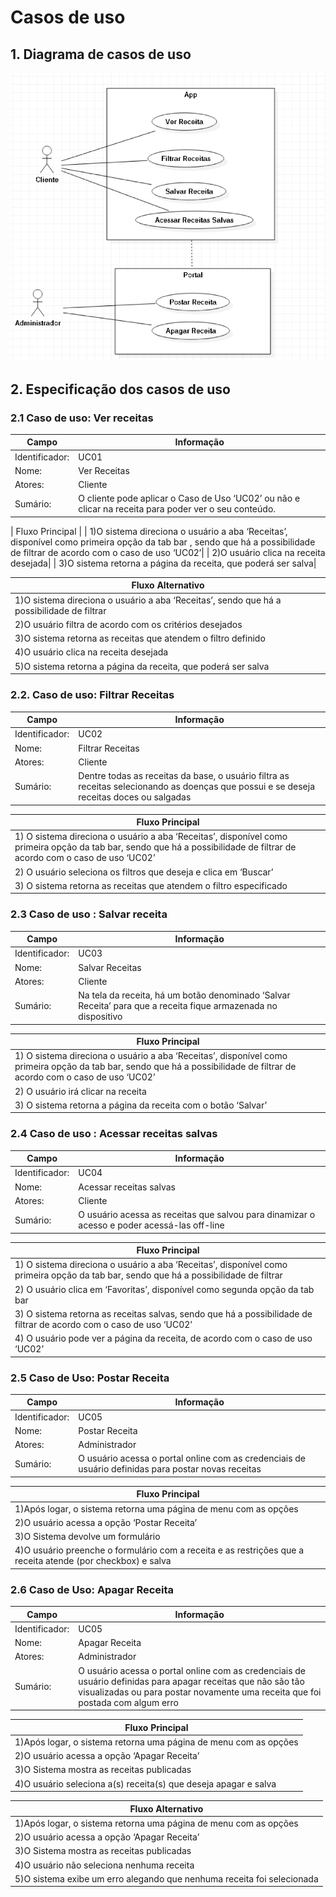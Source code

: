 # Casos de uso

## 1. Diagrama de casos de uso


![Exemplo de diagrama dos casos de uso](Use_Case_Model.png)

## 2. Especificação dos casos de uso


### 2.1 Caso de uso:  Ver receitas
| Campo          | Informação        |
|---|---|
| Identificador: |     UC01|
| Nome:          |     Ver Receitas|
| Atores:        |  Cliente|
| Sumário:       | O cliente pode aplicar o Caso de Uso ‘UC02’ ou não e clicar na receita para poder ver o seu conteúdo.|

| Fluxo Principal |
| 1)O sistema direciona o usuário a aba ‘Receitas’, disponível como primeira opção da tab bar , sendo que há a possibilidade de  filtrar de acordo com o caso de uso ‘UC02’|
| 2)O usuário clica na receita desejada|
| 3)O sistema retorna a página da receita, que poderá ser salva|

| Fluxo Alternativo |
|---|
| 1)O sistema direciona o usuário a aba ‘Receitas’,  sendo que há a possibilidade de  filtrar|
| 2)O usuário filtra de acordo com os critérios desejados|
| 3)O sistema retorna as receitas que atendem o filtro definido|
| 4)O usuário clica na receita desejada|
| 5)O sistema retorna a página da receita, que poderá ser salva|

### 2.2. Caso de uso:  Filtrar Receitas
| Campo          | Informação        |
|---|---|
| Identificador: |     UC02|
| Nome:          |     Filtrar Receitas|
| Atores:        |  Cliente|
| Sumário:       | Dentre todas as receitas da base, o usuário filtra as receitas selecionando as doenças que possui e se deseja receitas doces ou salgadas||

| Fluxo Principal |
|---|
|1) O sistema direciona o usuário a aba ‘Receitas’, disponível como primeira opção da tab bar, sendo que há a possibilidade de  filtrar de acordo com o caso de uso ‘UC02’|
|2) O usuário seleciona os filtros que deseja e clica em ‘Buscar’|
|3) O sistema retorna as receitas que atendem o filtro especificado|

### 2.3 Caso de uso : Salvar receita
| Campo          | Informação        |
|---|---|
| Identificador: |     UC03|
| Nome:          |     Salvar Receitas|
| Atores:        |  Cliente|
| Sumário:       | Na tela da receita, há um botão denominado ‘Salvar Receita’ para que a receita fique armazenada no dispositivo||

| Fluxo Principal |
|---|
|1) O sistema direciona o usuário a aba ‘Receitas’, disponível como primeira opção da tab bar,  sendo que há a possibilidade de  filtrar de acordo com o caso de uso ‘UC02’|
|2) O usuário irá clicar na receita|
|3) O sistema retorna a página da receita com o botão ‘Salvar’|

### 2.4 Caso de uso : Acessar receitas salvas
| Campo          | Informação        |
|---|---|
| Identificador: |     UC04|
| Nome:          |     Acessar receitas salvas|
| Atores:        |  Cliente|
| Sumário:       | O usuário acessa as receitas que salvou para dinamizar o acesso e poder acessá-las off-line|

| Fluxo Principal |
|---|
|1) O sistema direciona o usuário a aba ‘Receitas’, disponível como primeira opção da tab bar,  sendo que há a possibilidade de  filtrar|
|2) O usuário clica em ‘Favoritas’, disponível como segunda  opção da tab bar|
|3) O sistema retorna as receitas salvas, sendo que há a possibilidade de filtrar de acordo com o caso de uso ‘UC02’|
|4) O usuário pode ver a página da receita, de acordo com o caso de uso ‘UC02’|

### 2.5 Caso de Uso: Postar Receita
| Campo          | Informação        |
|---|---|
| Identificador: |     UC05|
| Nome:          |  Postar Receita|
| Atores:        |  Administrador|
| Sumário:       | O usuário acessa o portal online com as credenciais de usuário definidas para postar novas receitas|

| Fluxo Principal |
|---|
| 1)Após logar, o sistema retorna uma página de menu com as opções|
| 2)O usuário acessa a opção ‘Postar Receita’|
| 3)O Sistema devolve um formulário|
| 4)O usuário preenche o formulário com a receita e as restrições que a receita atende (por checkbox) e salva|

### 2.6 Caso de Uso: Apagar Receita
| Campo          | Informação        |
|---|---|
| Identificador: |     UC05|
| Nome:          |  Apagar Receita|
| Atores:        |  Administrador|
| Sumário:       | O usuário acessa o portal online com as credenciais de usuário definidas para apagar receitas que não são tão visualizadas ou para postar novamente uma receita que foi postada com algum erro|

| Fluxo Principal |
|---|
| 1)Após logar, o sistema retorna uma página de menu com as opções|
| 2)O usuário acessa a opção ‘Apagar Receita’|
| 3)O Sistema mostra as receitas publicadas|
| 4)O usuário seleciona a(s) receita(s) que deseja apagar e salva|

| Fluxo Alternativo |
|---|
| 1)Após logar, o sistema retorna uma página de menu com as opções|
| 2)O usuário acessa a opção ‘Apagar Receita’|
| 3)O Sistema mostra as receitas publicadas|
| 4)O usuário não seleciona nenhuma receita|
| 5)O sistema exibe um erro alegando que nenhuma receita foi selecionada|



